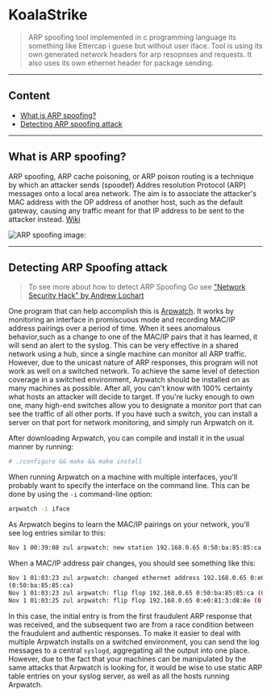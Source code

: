 # KoalaStrike 
> ARP spoofing tool implemented in c programming language its something like Ettercap i guese but without user iface. Tool is using its own generated network headers for arp resopnses and requests. It also uses its own ethernet header for package sending.

---

## Content
- [What is ARP spoofing?](#what-is-arp-spoofing)
- [Detecting ARP spoofing attack](#detecting-arp-spoofing-attack)

---

## What is ARP spoofing?
ARP spoofing, ARP cache poisoning, or ARP poison routing is a technique by which an attacker sends (spoodef) Addres resolution Protocol (ARP) messages onto a local area network. The aim is to associate the attacker's MAC address with the OP address of another host, such as the default gateway, causing any traffic meant for that IP address to be sent to the attacker instead. [Wiki](https://en.wikipedia.org/wiki/ARP_spoofing)


![ARP spoofing image:][arp_spoofing]

[arp_spoofing]: https://upload.wikimedia.org/wikipedia/commons/3/33/ARP_Spoofing.svg

---

## Detecting ARP Spoofing attack

> To see more about how to detect ARP Spoofing Go see ["Network Security Hack" by Andrew Lochart](https://edu.anarcho-copy.org/GNU%20Linux%20-%20Unix-Like/network-security-hacks.pdf) 

One program that can help accomplish this is [Arpwatch](ftp://ftp.ee.lbl.gov/arpwatch.tar.gz). It works by monitoring an interface in promiscuous mode
and recording MAC/IP address pairings over a period of time. When it sees anomalous behavior,such as a change to one of the MAC/IP pairs that it has learned, it will send an alert to the syslog.
This can be very effective in a shared network using a hub, since a single machine can monitor all
ARP traffic. However, due to the unicast nature of ARP responses, this program will not work as
well on a switched network.
To achieve the same level of detection coverage in a switched environment, Arpwatch should be
installed on as many machines as possible. After all, you can't know with 100% certainty what
hosts an attacker will decide to target. If you're lucky enough to own one, many high-end
switches allow you to designate a monitor port that can see the traffic of all other ports. If you
have such a switch, you can install a server on that port for network monitoring, and simply run
Arpwatch on it.

After downloading Arpwatch, you can compile and install it in the usual manner by running:

```sh
# ./configure && make && make install
```

When running Arpwatch on a machine with multiple interfaces, you'll probably want to specify
the interface on the command line. This can be done by using the `-i` command-line option:

```sh
arpwatch -i iface
```

As Arpwatch begins to learn the MAC/IP pairings on your network, you'll see log entries similar to
this:

```sh
Nov 1 00:39:08 zul arpwatch: new station 192.168.0.65 0:50:ba:85:85:ca
```


When a MAC/IP address pair changes, you should see something like this:

```sh
Nov 1 01:03:23 zul arpwatch: changed ethernet address 192.168.0.65 0:e0:81:3:d8:8e
(0:50:ba:85:85:ca)
Nov 1 01:03:23 zul arpwatch: flip flop 192.168.0.65 0:50:ba:85:85:ca (0:e0:81:3:d8:8e)
Nov 1 01:03:25 zul arpwatch: flip flop 192.168.0.65 0:e0:81:3:d8:8e (0:50:ba:85:85:ca)
```

In this case, the initial entry is from the first fraudulent ARP response that was received, and the
subsequent two are from a race condition between the fraudulent and authentic responses.
To make it easier to deal with multiple Arpwatch installs on a switched environment, you can
send the log messages to a central `syslogd`, aggregating all the output into one
place. However, due to the fact that your machines can be manipulated by the same attacks that
Arpwatch is looking for, it would be wise to use static ARP table entries on your
syslog server, as well as all the hosts running Arpwatch.
